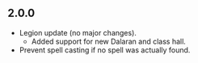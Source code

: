 ## 2.0.0
* Legion update (no major changes).
  * Added support for new Dalaran and class hall.
* Prevent spell casting if no spell was actually found.
